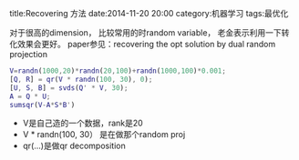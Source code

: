 title:Recovering 方法
date:2014-11-20 20:00
category:机器学习
tags:最优化


对于很高的dimension， 比较常用的时random variable， 老金表示利用一下转化效果会更好。
paper参见：recovering the opt solution by dual random projection

```matlab
V=randn(1000,20)*randn(20,100)+randn(1000,100)*0.001; 
[Q, R] = qr(V * randn(100, 30), 0);
[U, S, B] = svds(Q' * V, 30);
A = Q * U;
sumsqr(V-A*S*B')
```

* V是自己造的一个数据，rank是20
* V * randn(100, 30） 是在做那个random proj
* qr(...)是做qr decomposition

